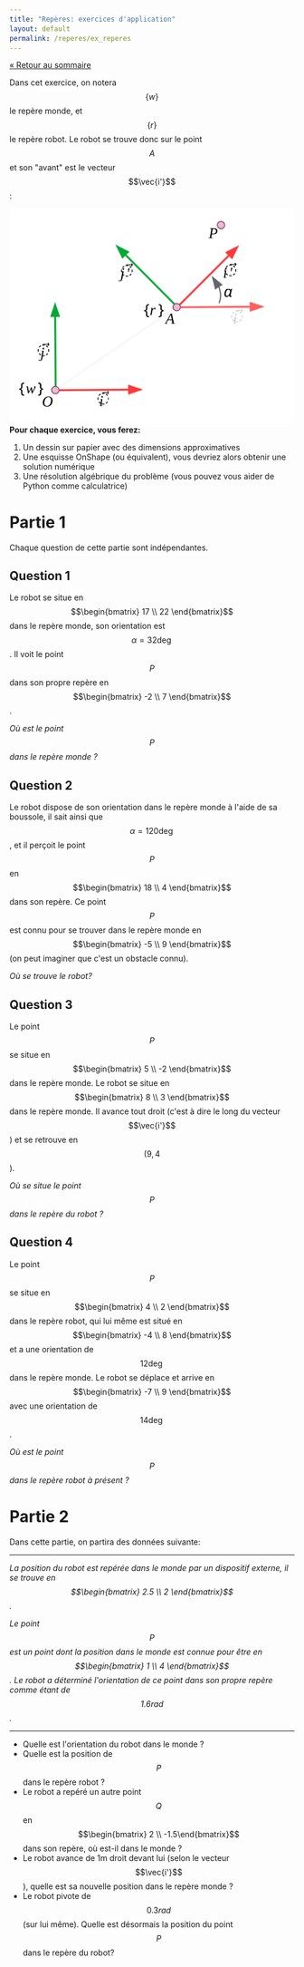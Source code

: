 ```yaml
---
title: "Repères: exercices d'application"
layout: default
permalink: /reperes/ex_reperes
---
```


[&laquo; Retour au sommaire](/reperes)

Dans cet exercice, on notera $$\{ w \}$$ le repère monde, et $$\{ r \}$$ le repère robot. Le robot se trouve
donc sur le point $$A$$ et son "avant" est le vecteur $$\vec{i'}$$:

<div class="text-center">
    <img src="/assets/imgs/robot_world.svg" />
</div>

<div class="alert alert-info">
    <b>Pour chaque exercice, vous ferez:</b>
    <ol>
        <li>Un dessin sur papier avec des dimensions approximatives</li>
        <li>Une esquisse OnShape (ou équivalent), vous devriez alors obtenir une solution numérique</li>
        <li>Une résolution algébrique du problème (vous pouvez vous aider de Python comme calculatrice)</li>
    </ol>
</div>

# Partie 1

Chaque question de cette partie sont indépendantes.

## Question 1

Le robot se situe en $$\begin{bmatrix} 17 \\ 22 \end{bmatrix}$$ dans le repère monde, son orientation est $$\alpha = 32 \deg$$. 
Il voit le point $$P$$ dans son propre repère en $$\begin{bmatrix} -2 \\ 7 \end{bmatrix}$$.

*Où est le point $$P$$ dans le repère monde ?*

## Question 2

Le robot dispose de son orientation dans le repère monde à l'aide de sa boussole, il sait ainsi que
$$\alpha = 120 \deg$$, et il perçoit le point $$P$$ en $$\begin{bmatrix} 18 \\ 4 \end{bmatrix}$$ dans son repère.
Ce point $$P$$ est connu pour se trouver dans le repère monde en $$\begin{bmatrix} -5 \\ 9 \end{bmatrix}$$
(on peut imaginer que c'est un obstacle connu).

*Où se trouve le robot?*

## Question 3

Le point $$P$$ se situe en $$\begin{bmatrix} 5 \\ -2 \end{bmatrix}$$ dans le repère monde. Le robot se situe en
$$\begin{bmatrix} 8 \\ 3 \end{bmatrix}$$ dans le repère monde. Il avance tout droit (c'est à dire le long du
vecteur $$\vec{i'}$$) et se retrouve en $$(9, 4$$).

*Où se situe le point $$P$$ dans le repère du robot ?*

## Question 4

Le point $$P$$ se situe en $$\begin{bmatrix} 4 \\ 2 \end{bmatrix}$$ dans le repère robot, qui lui même est situé en
$$\begin{bmatrix} -4 \\ 8 \end{bmatrix}$$ et a une orientation de $$12 \deg$$ dans le repère monde. Le robot se déplace et arrive
en $$\begin{bmatrix} -7 \\ 9 \end{bmatrix}$$ avec une orientation de $$14 \deg$$.

*Où est le point $$P$$ dans le repère robot à présent ?*

# Partie 2

Dans cette partie, on partira des données suivante:

<hr/>

*La position du robot est repérée dans le monde par un dispositif externe, il se trouve
en $$\begin{bmatrix} 2.5 \\ 2 \end{bmatrix}$$.*

*Le point $$P$$ est un point dont la position dans le monde est connue pour être en
$$\begin{bmatrix} 1 \\ 4 \end{bmatrix}$$. Le robot a déterminé l'orientation de ce point dans son
propre repère comme étant de $$1.6 rad$$.*

<hr/>


* Quelle est l'orientation du robot dans le monde ?
* Quelle est la position de $$P$$ dans le repère robot ?
* Le robot a repéré un autre point $$Q$$ en $$\begin{bmatrix} 2 \\ -1.5\end{bmatrix}$$ dans son repère,
où est-il dans le monde ?
* Le robot avance de 1m droit devant lui (selon le vecteur $$\vec{i'}$$), quelle est sa nouvelle position dans le
repère monde ?
* Le robot pivote de $$0.3 rad$$ (sur lui même). Quelle est désormais la position du point $$P$$ dans le repère du
robot?